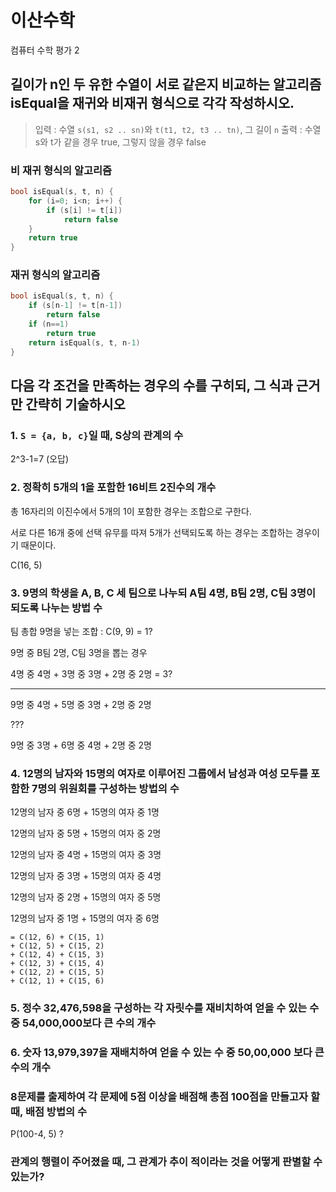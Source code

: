 # 이산수학

컴퓨터 수학 평가 2

## 길이가 n인 두 유한 수열이 서로 같은지 비교하는 알고리즘 isEqual을 재귀와 비재귀 형식으로 각각 작성하시오.

> 입력 : 수열 `s(s1, s2 .. sn)`와 `t(t1, t2, t3 .. tn)`, 그 길이 `n`
> 출력 : 수열 s와 t가 같을 경우 true, 그렇지 않을 경우 false

### 비 재귀 형식의 알고리즘

```c
bool isEqual(s, t, n) {
    for (i=0; i<n; i++) {
        if (s[i] != t[i])
            return false
    }
    return true
}
```

### 재귀 형식의 알고리즘

```c
bool isEqual(s, t, n) {
    if (s[n-1] != t[n-1])
        return false
    if (n==1)
        return true
    return isEqual(s, t, n-1)
}
```

## 다음 각 조건을 만족하는 경우의 수를 구히되, 그 식과 근거만 간략히 기술하시오

### 1. `S = {a, b, c}`일 때, S상의 관계의 수

2^3-1=7 (오답)

### 2. 정확히 5개의 1을 포함한 16비트 2진수의 개수

총 16자리의 이진수에서 5개의 1이 포함한 경우는 조합으로 구한다.

서로 다른 16개 중에 선택 유무를 따져 5개가 선택되도록 하는 경우는 조합하는 경우이기 때문이다.

C(16, 5)

### 3. 9명의 학생을 A, B, C 세 팀으로 나누되 A팀 4명, B팀 2명, C팀 3명이 되도록 나누는 방법 수

팀 총합 9명을 넣는 조합 : C(9, 9) = 1?

9명 중 B팀 2명, C팀 3명을 뽑는 경우

4명 중 4명 + 3명 중 3명 + 2명 중 2명 = 3?

---
9명 중 4명 + 5명 중 3명 + 2명 중 2명

???

9명 중 3명 + 6명 중 4명 + 2명 중 2명


### 4. 12명의 남자와 15명의 여자로 이루어진 그룹에서 남성과 여성 모두를 포함한 7명의 위원회를 구성하는 방법의 수

12명의 남자 중 6명 + 15명의 여자 중 1명

12명의 남자 중 5명 + 15명의 여자 중 2명

12명의 남자 중 4명 + 15명의 여자 중 3명

12명의 남자 중 3명 + 15명의 여자 중 4명

12명의 남자 중 2명 + 15명의 여자 중 5명

12명의 남자 중 1명 + 15명의 여자 중 6명

```
= C(12, 6) + C(15, 1)
+ C(12, 5) + C(15, 2)
+ C(12, 4) + C(15, 3)
+ C(12, 3) + C(15, 4)
+ C(12, 2) + C(15, 5)
+ C(12, 1) + C(15, 6)
```

### 5. 정수 32,476,598을 구성하는 각 자릿수를 재비치하여 얻을 수 있는 수 중 54,000,000보다 큰 수의 개수

### 6. 숫자 13,979,397을 재배치하여 얻을 수 있는 수 중 50,00,000 보다 큰 수의 개수

### 8문제를 출제하여 각 문제에 5점 이상을 배점해 총점 100점을 만들고자 할 때, 배점 방법의 수

P(100-4, 5) ?

<!-- ### 아래 xy 평면 상에서 점 (7, 3)과 점 (8) -->

### 관계의 **행렬**이 주어졌을 때, 그 관계가 추이 적이라는 것을 어떻게 판별할 수 있는가?

